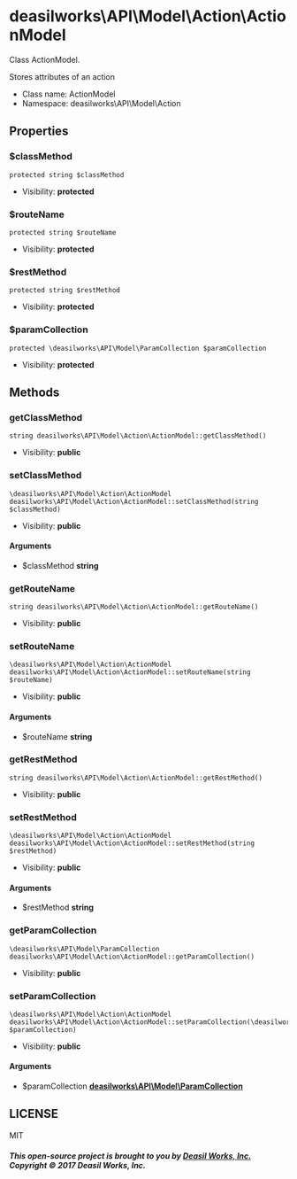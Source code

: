 deasilworks\API\Model\Action\ActionModel
===============

Class ActionModel.

Stores attributes of an action


* Class name: ActionModel
* Namespace: deasilworks\API\Model\Action





Properties
----------


### $classMethod

    protected string $classMethod





* Visibility: **protected**


### $routeName

    protected string $routeName





* Visibility: **protected**


### $restMethod

    protected string $restMethod





* Visibility: **protected**


### $paramCollection

    protected \deasilworks\API\Model\ParamCollection $paramCollection





* Visibility: **protected**


Methods
-------


### getClassMethod

    string deasilworks\API\Model\Action\ActionModel::getClassMethod()





* Visibility: **public**




### setClassMethod

    \deasilworks\API\Model\Action\ActionModel deasilworks\API\Model\Action\ActionModel::setClassMethod(string $classMethod)





* Visibility: **public**


#### Arguments
* $classMethod **string**



### getRouteName

    string deasilworks\API\Model\Action\ActionModel::getRouteName()





* Visibility: **public**




### setRouteName

    \deasilworks\API\Model\Action\ActionModel deasilworks\API\Model\Action\ActionModel::setRouteName(string $routeName)





* Visibility: **public**


#### Arguments
* $routeName **string**



### getRestMethod

    string deasilworks\API\Model\Action\ActionModel::getRestMethod()





* Visibility: **public**




### setRestMethod

    \deasilworks\API\Model\Action\ActionModel deasilworks\API\Model\Action\ActionModel::setRestMethod(string $restMethod)





* Visibility: **public**


#### Arguments
* $restMethod **string**



### getParamCollection

    \deasilworks\API\Model\ParamCollection deasilworks\API\Model\Action\ActionModel::getParamCollection()





* Visibility: **public**




### setParamCollection

    \deasilworks\API\Model\Action\ActionModel deasilworks\API\Model\Action\ActionModel::setParamCollection(\deasilworks\API\Model\ParamCollection $paramCollection)





* Visibility: **public**


#### Arguments
* $paramCollection **[deasilworks\API\Model\ParamCollection](deasilworks-API-Model-ParamCollection.md)**



## LICENSE

MIT

##### This open-source project is brought to you by [Deasil Works, Inc.](http://deasil.works/) Copyright &copy; 2017 Deasil Works, Inc.